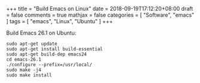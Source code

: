 +++
title = "Build Emacs on Linux"
date = 2018-09-19T17:12:20+08:00
draft = false
comments = true
mathjax = false
categories = [ "Software", "emacs" ]
tags = [ "emacs", "Linux", "Ubuntu" ]
+++

Build Emacs 26.1 on Ubuntu:

```shell
sudo apt-get update
sudo apt-get install build-essential
sudo apt-get build-dep emacs24
cd emacs-26.1
./configure --prefix=/usr/local/
sudo make -j4
sudo make install
```

<!--more-->
